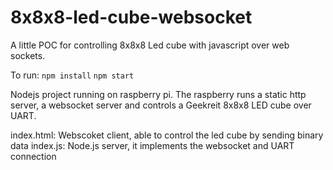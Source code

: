 # 8x8x8-led-cube-websocket
A little POC for controlling 8x8x8 Led cube with javascript over web sockets.

To run:
 `npm install`
 `npm start`

Nodejs project running on raspberry pi. 
The raspberry runs a static http server, a websocket server and controls a Geekreit 8x8x8 LED cube over UART.

index.html: Webscoket client, able to control the led cube by sending binary data
index.js: Node.js server, it implements the websocket and UART connection
